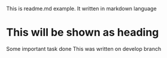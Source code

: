 This is readme.md example. It written in markdown language

# This will be shown as heading

Some important task done
This was written on develop branch
